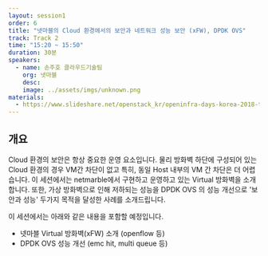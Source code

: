 ```yaml
---
layout: session1
order: 6
title: "넷마블의 Cloud 환경에서의 보안과 네트워크 성능 보안 (xFW), DPDK OVS"
track: Track 2
time: "15:20 ~ 15:50"
duration: 30분
speakers:
  - name: 손주호 클라우드기술팀
    org: 넷마블
    desc: 
    image: ../assets/imgs/unknown.png
materials:
  - https://www.slideshare.net/openstack_kr/openinfra-days-korea-2018-track-2-cloud-xfw-dpdk-ovs
---
```


## 개요

Cloud 환경의 보안은 항상 중요한 운영 요소입니다. 물리 방화벽 하단에 구성되어 있는 Cloud 환경의 경우 VM간 차단이 없고 특히, 동일 Host 내부의 VM 간 차단은 더 어렵습니다. 이 세션에서는 netmarble에서 구현하고 운영하고 있는 Virtual 방화벽을 소개합니다. 또한, 가상 방화벽으로 인해 저하되는 성능을 DPDK OVS 의 성능 개선으로 '보안과 성능' 두가지 목적을 달성한 사례를 소개드립니다.

이 세션에서는 아래와 같은 내용을 포함할 예정입니다.
* 넷마블 Virtual 방화벽(xFW) 소개 (openflow 등)
* DPDK OVS 성능 개선 (emc hit, multi queue 등)
